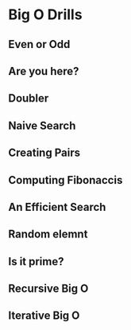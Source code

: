 # Big O Drills

## Even or Odd

## Are you here?

## Doubler

## Naive Search

## Creating Pairs

## Computing Fibonaccis

## An Efficient Search

## Random elemnt

## Is it prime?

## Recursive Big O

## Iterative Big O